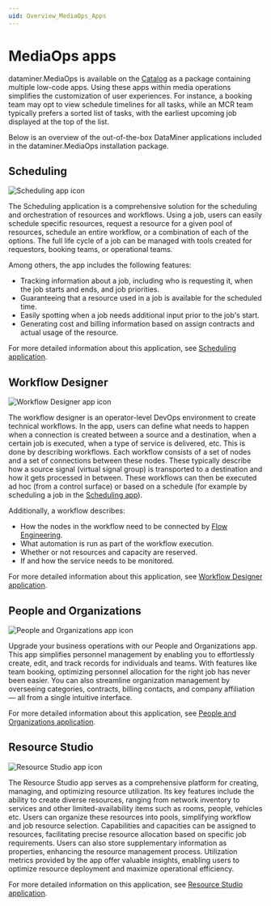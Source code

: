 ```yaml
---
uid: Overview_MediaOps_Apps
---
```


# MediaOps apps

dataminer.MediaOps is available on the [Catalog](https://catalog.dataminer.services/details/1b67a623-4ca6-4d25-8b3d-ed4e39496a75) as a package containing multiple low-code apps. Using these apps within media operations simplifies the customization of user experiences. For instance, a booking team may opt to view schedule timelines for all tasks, while an MCR team typically prefers a sorted list of tasks, with the earliest upcoming job displayed at the top of the list.

Below is an overview of the out-of-the-box DataMiner applications included in the dataminer.MediaOps installation package.

<!--
## Virtual Signal Groups

![Virtual Signal Groups app icon](~/dataminer-overview/images/DM_VirtualSignalGroup.png)

The Virtual Signal Groups app is used to manage the database of all sources and destinations in the media network. It allows you to define video, audio, and data signals using a variety technology, including IP ST-2110, IP ST-2022, SDI, SRT, etc. Each signal is typically described by its location in the network (element and optionally interface), the required transmission information to set up a connection, and a set of user-defined metadata, such as labels.

Individual signals can be bundled into virtual signal groups, which can then be used by operators to route a large number of signals, potentially coming from different devices and with a main and a backup, in one click. The app also allows you to organize sources and destinations into areas and domains so you can find them more easily, for example when you are looking from a control surface.

For more detailed information about this application, see [Virtual Signal Groups application](xref:Overview_MediaOps_Virtual_Signal_Groups).

## Control Surface

![Control Surface app icon](~/dataminer-overview/images/DM_ControlSurface.png)

The MediaOps control surfaces allow users to build their own user interfaces where they can set up connectivity between sources and destinations, configure devices, and view monitoring information coming from the devices. The MediaOps installation package comes with a sample control surface out of the box. It shows the sources and destinations in the system and allows users to do an instant connect or disconnect, or to schedule a connection to happen at a later time.

Users can use this sample app as is, they can take use it as a starting point and further customize it, or they can build their own control surface from scratch.

For more detailed information about this application, see [Control Surface application](xref:Overview_MediaOps_Control_Surface).

## Flow Engineering

![Flow Engineering icon](~/dataminer-overview/images/DM_FlowEngineering.png)

Unlike the other apps listed on this page, Flow Engineering is not an application that end users interact with. It is the engine running in the background to successfully execute requests to set up flows in the network. It is responsible for three things:

- **Flow path calculation**: Flow Engineering first calculates the path between the source and the destination of the requested flow. For this, it runs a Dijkstra algorithm on the elements in DataMiner and the physical connectivity defined between them (stored in DataMiner's DCF database).

- **Flow execution**: When the flow path has been calculated, all elements in the path need to be informed of the request to set up the flow. This is done using a standardized message sent to the elements. The connector is then responsible for making sure that the flow is correctly set up on its underlying product.

- **Flow documentation**: The result of the path calculation is also stored, so it can be used for [monitoring](#flow-monitoring) and other purposes.

For more detailed information about this application, see: [Flow Engineering application](xref:Overview_MediaOps_Flow_Engineering).

## Flow Monitoring

![Flow Monitoring app icon](~/dataminer-overview/images/DM_FlowMonitoring.png)

The goal of the Flow Monitoring app is to provide visibility on the path of all flows going through the media network. The app makes a distinction between as-engineered flow paths and as-is flow paths. For both, the path of a flow over DataMiner elements is shown, from the flow source to its destination, with everything in between. The exact information shown for as-engineered and as-is paths is a different, though.

- **As-engineered paths** represent the expected state of flows in the network, as they have been set up by DataMiner. Whenever DataMiner is instructed to set up a connection between a source and a destination, it documents the result of its path calculation in the as-engineered flow database (see [Flow Engineering](#flow-engineering)). This as-engineered flow path documentation is independent of the connector used by the elements in the path, and therefore works with any element.

- **As-is flow paths** show the flows as reported by the elements in the DataMiner System. These therefore reflect the actual current state of the flows in the network. These can then be compared to the as-engineered paths to see if the actual state of the network corresponds to the desired state. To be able to reconstruct the as-is path, elements in the path need to report the incoming and outgoing flows on the underlying product in a standardized format. This is therefore only supported for elements that are integrated with the MediaOps solution.

For more detailed information about this application, see [Flow Monitoring application](xref:Overview_MediaOps_Flow_Monitoring).
-->

## Scheduling

![Scheduling app icon](~/dataminer-overview/images/MediaOps_ICON_7.png)

The Scheduling application is a comprehensive solution for the scheduling and orchestration of resources and workflows. Using a job, users can easily schedule specific resources, request a resource for a given pool of resources, schedule an entire workflow, or a combination of each of the options. The full life cycle of a job can be managed with tools created for requestors, booking teams, or operational teams.

Among others, the app includes the following features:

- Tracking information about a job, including who is requesting it, when the job starts and ends, and job priorities.
- Guaranteeing that a resource used in a job is available for the scheduled time.
- Easily spotting when a job needs additional input prior to the job's start.
- Generating cost and billing information based on assign contracts and actual usage of the resource.

For more detailed information about this application, see [Scheduling application](xref:Overview_MediaOps_Scheduling).

## Workflow Designer

![Workflow Designer app icon](~/dataminer-overview/images/DM_WorkflowDesigner.png)

The workflow designer is an operator-level DevOps environment to create technical workflows. In the app, users can define what needs to happen when a connection is created between a source and a destination, when a certain job is executed, when a type of service is delivered, etc. This is done by describing workflows. Each workflow consists of a set of nodes and a set of connections between these nodes. These typically describe how a source signal (virtual signal group) is transported to a destination and how it gets processed in between. These workflows can then be executed ad hoc (from a control surface) or based on a schedule (for example by scheduling a job in the [Scheduling app](#scheduling)).

Additionally, a workflow describes:

- How the nodes in the workflow need to be connected by [Flow Engineering](#flow-engineering).
- What automation is run as part of the workflow execution.
- Whether or not resources and capacity are reserved.
- If and how the service needs to be monitored.

For more detailed information about this application, see [Workflow Designer application](xref:Overview_MediaOps_Workflow_Designer).

<!--
## Cost and Billing

![Cost and Billing app icon](~/dataminer-overview/images/cost-billing-dm-logo.png)

Cost and Billing is a robust application designed to streamline financial operations within a media environment. It consists of several modules.

Its **Contracts** module offers a comprehensive framework for managing agreements, defining validity periods, and incorporating flexible billing options. Users can apply discounts during billing calculations and navigate intricate details like speed order fees, providing choices between fixed or incremental charges based on the job's booking confirmation. The app's versatility extends to cancellation fees, allowing users to opt for fixed or incremental charges. Billing flexibility is further enhanced by the app's capability to facilitate billing based on workflows, resources, or a combination of both. Additionally, the app enables precise customization through default and specific rate card assignments to workflows, resources, and resource pools.

Within the **Rate Cards** module, the app seamlessly associates with job nodes, such as workflows, resources, and resource pools, offering detailed charging mechanisms based on usage duration. The module also allows users to specify the currency for billing or cost descriptions, ensuring accuracy in financial transactions. The inclusion of rates based on various time units or single usage adds granularity to the billing structure, making the Cost and Billing app a comprehensive financial management tool.

The **Currencies** module efficiently manages multiple currencies. This functionality facilitates seamless currency conversion for precise billing and cost calculations across nodes with different rate cards, ensuring a globally adaptable and efficient financial ecosystem.

For more detailed information about this application, see [Cost and Billing application](xref:Overview_MediaOps_Cost_and_Billing).
-->

## People and Organizations

![People and Organizations app icon](~/dataminer-overview/images/DM_PeopleOrganizations.png)

Upgrade your business operations with our People and Organizations app. This app simplifies personnel management by enabling you to effortlessly create, edit, and track records for individuals and teams. With features like team booking, optimizing personnel allocation for the right job has never been easier. You can also streamline organization management by overseeing categories, contracts, billing contacts, and company affiliation — all from a single intuitive interface.

For more detailed information about this application, see [People and Organizations application](xref:Overview_MediaOps_People_and_Organization).

## Resource Studio

![Resource Studio app icon](~/dataminer-overview/images/DM_ResourceStudio.png)

The Resource Studio app serves as a comprehensive platform for creating, managing, and optimizing resource utilization. Its key features include the ability to create diverse resources, ranging from network inventory to services and other limited-availability items such as rooms, people, vehicles etc. Users can organize these resources into pools, simplifying workflow and job resource selection. Capabilities and capacities can be assigned to resources, facilitating precise resource allocation based on specific job requirements. Users can also store supplementary information as properties, enhancing the resource management process. Utilization metrics provided by the app offer valuable insights, enabling users to optimize resource deployment and maximize operational efficiency.

For more detailed information on this application, see [Resource Studio application](xref:Overview_MediaOps_Resource_Studio).
